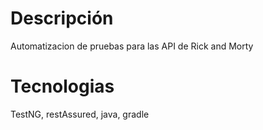 # Descripción
Automatizacion de pruebas para las API de Rick and Morty

# Tecnologias

TestNG, restAssured, java, gradle
